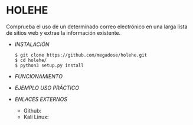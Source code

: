 # **HOLEHE**

Comprueba el uso de un determinado correo electrónico en una larga lista de sitios web y extrae la información existente.

- *INSTALACIÓN*

      $ git clone https://github.com/megadose/holehe.git
      $ cd holehe/
      $ python3 setup.py install

- *FUNCIONAMIENTO*




- *EJEMPLO USO PRÁCTICO*



- *ENLACES EXTERNOS*

  - Github:
  - Kali Linux: 
